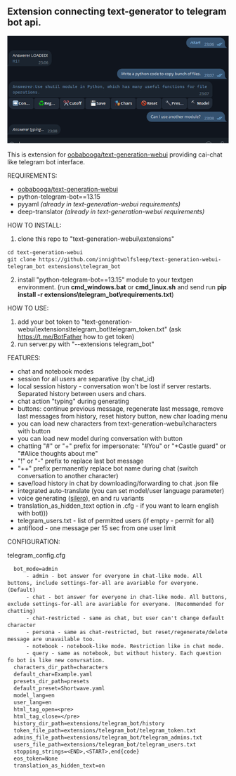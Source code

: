 Extension connecting text-generator to telegram bot api.
-
![Image1](https://github.com/innightwolfsleep/storage/raw/main/textgen_telegram.PNG)

This is extension for [oobabooga/text-generation-webui](https://github.com/oobabooga/text-generation-webui) providing cai-chat like telegram bot interface.

REQUIREMENTS:
- [oobabooga/text-generation-webui](https://github.com/oobabooga/text-generation-webui)
- python-telegram-bot==13.15
- pyyaml _(already in text-generation-webui requirements)_
- deep-translator _(already in text-generation-webui requirements)_

HOW TO INSTALL:
1) clone this repo to "text-generation-webui\extensions"
```
cd text-generation-webui
git clone https://github.com/innightwolfsleep/text-generation-webui-telegram_bot extensions\telegram_bot
```
2) install "python-telegram-bot==13.15" module to your textgen environment. (run **cmd_windows.bat** or **cmd_linux.sh** and send run **pip install -r extensions\telegram_bot\requirements.txt**)

HOW TO USE:
1) add your bot token to "text-generation-webui\extensions\telegram_bot\telegram_token.txt" (ask https://t.me/BotFather how to get token)
2) run server.py with "--extensions telegram_bot"

FEATURES:
- chat and notebook modes
- session for all users are separative (by chat_id)
- local session history - conversation won't be lost if server restarts. Separated history between users and chars.
- chat action "typing" during generating
- buttons: continue previous message, regenerate last message, remove last messages from history, reset history button, new char loading menu
- you can load new characters from text-generation-webui\characters with button
- you can load new model during conversation with button
- chatting "#" or "+" prefix for impersonate: "#You" or "+Castle guard" or "#Alice thoughts about me"
- "!" or "-" prefix to replace last bot message
- "++" prefix permanently replace bot name during chat (switch conversation to another character)
- save/load history in chat by downloading/forwarding to chat .json file
- integrated auto-translate (you can set model/user language parameter) 
- voice generating ([silero](https://github.com/snakers4/silero-models)), en and ru variants
- translation_as_hidden_text option in .cfg - if you want to learn english with bot)))
- telegram_users.txt - list of permitted users (if empty - permit for all)
- antiflood - one message per 15 sec from one user limit



CONFIGURATION:

telegram_config.cfg
```
  bot_mode=admin  
	  - admin - bot answer for everyone in chat-like mode. All buttons, include settings-for-all are avariable for everyone. (Default)
	  - chat - bot answer for everyone in chat-like mode. All buttons, exclude settings-for-all are avariable for everyone. (Recommended for chatting)
	  - chat-restricted - same as chat, but user can't change default character
	  - persona - same as chat-restricted, but reset/regenerate/delete message are unavailable too. 
	  - notebook - notebook-like mode. Restriction like in chat mode.
	  - query - same as notebook, but without history. Each question fo bot is like new convrsation.
  characters_dir_path=characters
  default_char=Example.yaml
  presets_dir_path=presets
  default_preset=Shortwave.yaml
  model_lang=en
  user_lang=en
  html_tag_open=<pre>
  html_tag_close=</pre>
  history_dir_path=extensions/telegram_bot/history
  token_file_path=extensions/telegram_bot/telegram_token.txt
  admins_file_path=extensions/telegram_bot/telegram_admins.txt
  users_file_path=extensions/telegram_bot/telegram_users.txt
  stopping_strings=<END>,<START>,end{code}
  eos_token=None
  translation_as_hidden_text=on

```
